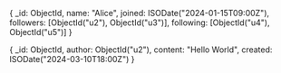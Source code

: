 {
  _id: ObjectId,
  name: "Alice",
  joined: ISODate("2024-01-15T09:00Z"),
  followers: [ObjectId("u2"), ObjectId("u3")],
  following: [ObjectId("u4"), ObjectId("u5")]
}

{
  _id: ObjectId,
  author: ObjectId("u2"),
  content: "Hello World",
  created: ISODate("2024-03-10T18:00Z")
}

